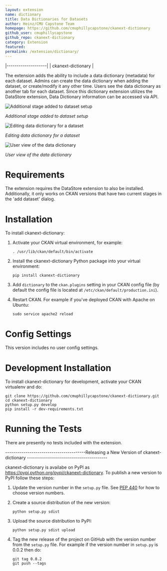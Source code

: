 ```yaml
---
layout: extension
name: dictionary
title: Data Dictionaries for Datasets
author: Heinz/CMU Capstone Team
homepage: https://github.com/cmuphillycapstone/ckanext-dictionary
github_user: cmuphillycapstone
github_repo: ckanext-dictionary
category: Extension
featured: 
permalink: /extension/dictionary/
---
```



|--------------------|
| ckanext-dictionary |

The extension adds the ability to include a data dictionary (metadata) for each dataset. Admins can create the data dictionary when adding the dataset, or create/modify it any other time. Users see the data dictionary as another tab for each dataset. Since this dictionary extension utilizes the DataStore extension, Data Dictionary information can be accessed via API.

![Additional stage added to dataset setup](https://github.com/cmuphillycapstone/ckanext-dictionary/blob/master/screenshots/admin-setup.png?raw=true)

*Additional stage added to dataset setup*

![Editing data dictionary for a dataset](https://github.com/cmuphillycapstone/ckanext-dictionary/blob/master/screenshots/admin-edit.png?raw=true)

*Editing data dictionary for a dataset*

![User view of the data dictionary](https://github.com/cmuphillycapstone/ckanext-dictionary/blob/master/screenshots/user-view.png?raw=true)

*User view of the data dictionary*

Requirements
============

The extension requires the DataStore extension to also be installed. Additionally, it only works on CKAN versions that have two current stages in the 'add dataset' dialog.

Installation
============

To install ckanext-dictionary:

1.  Activate your CKAN virtual environment, for example:

        . /usr/lib/ckan/default/bin/activate

2.  Install the ckanext-dictionary Python package into your virtual environment:

        pip install ckanext-dictionary

3.  Add `dictionary` to the `ckan.plugins` setting in your CKAN config file (by default the config file is located at `/etc/ckan/default/production.ini`).
4.  Restart CKAN. For example if you've deployed CKAN with Apache on Ubuntu:

        sudo service apache2 reload

Config Settings
===============

This version includes no user config settings.

Development Installation
========================

To install ckanext-dictionary for development, activate your CKAN virtualenv and do:

    git clone https://github.com/cmuphillycapstone/ckanext-dictionary.git
    cd ckanext-dictionary
    python setup.py develop
    pip install -r dev-requirements.txt

Running the Tests
=================

There are presently no tests included with the extension.

----------------------------------------Releasing a New Version of ckanext-dictionary ----------------------------------------

ckanext-dictionary is availabe on PyPI as <https://pypi.python.org/pypi/ckanext-dictionary>. To publish a new version to PyPI follow these steps:

1.  Update the version number in the `setup.py` file. See [PEP 440](http://legacy.python.org/dev/peps/pep-0440/#public-version-identifiers) for how to choose version numbers.
2.  Create a source distribution of the new version:

        python setup.py sdist

3.  Upload the source distribution to PyPI:

        python setup.py sdist upload

4.  Tag the new release of the project on GitHub with the version number from the `setup.py` file. For example if the version number in `setup.py` is 0.0.2 then do:

        git tag 0.0.2
        git push --tags



